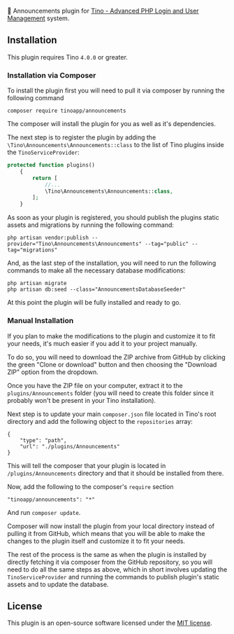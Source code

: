 📢 Announcements plugin for [Tino - Advanced PHP Login and User Management](https://tinoapp.io)
system.

## Installation

This plugin requires Tino `4.0.0` or greater.

### Installation via Composer

To install the plugin first you will need to pull it via composer 
by running the following command

```
composer require tinoapp/announcements
```

The composer will install the plugin for you as well as it's dependencies.

The next step is to register the plugin by adding the 
`\Tino\Announcements\Announcements::class` 
to the list of Tino plugins inside the `TinoServiceProvider`:

```php
protected function plugins()
    {
        return [
            //...
            \Tino\Announcements\Announcements::class,
        ];
    }
```

As soon as your plugin is registered, you should publish the 
plugins static assets and migrations by running the following command:

```
php artisan vendor:publish --provider="Tino\Announcements\Announcements" --tag="public" --tag="migrations"
```

And, as the last step of the installation, you will need to
run the following commands to make all the necessary database modifications:

```
php artisan migrate
php artisan db:seed --class="AnnouncementsDatabaseSeeder"
```

At this point the plugin will be fully installed and ready to go.

### Manual Installation

If you plan to make the modifications to the plugin and customize it to
fit your needs, it's much easier if you add it to your project manually.

To do so, you will need to download the ZIP archive from GitHub
by clicking the green "Clone or download" button and then choosing
the "Download ZIP" option from the dropdown.

Once you have the ZIP file on your computer, extract it to the 
`plugins/Announcements` folder (you will need to create this folder
since it probably won't be present in your Tino installation).

Next step is to update your main `composer.json` file located in 
Tino's root directory and add the following object to the `repositories`
array:

```
{
    "type": "path",
    "url": "./plugins/Announcements"
}
```

This will tell the composer that your plugin is located in `/plugins/Announcements`
directory and that it should be installed from there. 

Now, add the following to the composer's `require` section 

```
"tinoapp/announcements": "*"
```

And run `composer update`.

Composer will now install the plugin from your local directory instead
of pulling it from GitHub, which means that you will be able to make 
the changes to the plugin itself and customize it to fit your needs.

The rest of the process is the same as when the plugin is installed 
by directly fetching it via composer from the GitHub repository, so you
will need to do all the same steps as above, which in short involves 
updating the `TinoServiceProvider` and running the commands to 
publish plugin's static assets and to update the database.

## License

This plugin is an open-source software licensed under the [MIT license](https://opensource.org/licenses/MIT). 
